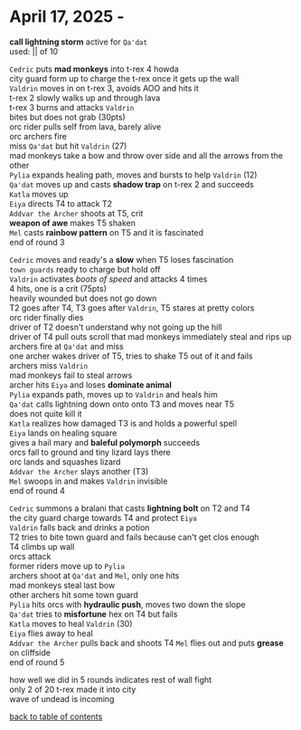 # April 17, 2025 -

**call lightning storm** active for `Qa'dat`  
used: ||  of 10  

`Cedric` puts **mad monkeys** into t-rex 4 howda  
city guard form up to charge the t-rex once it gets up the wall  
`Valdrin` moves in on t-rex 3, avoids AOO and hits it  
t-rex 2 slowly walks up and through lava  
t-rex 3 burns and attacks `Valdrin`  
bites but does not grab (30pts)  
orc rider pulls self from lava, barely alive  
orc archers fire  
miss `Qa'dat` but hit `Valdrin` (27)  
mad monkeys take a bow and throw over side and all the arrows from the other  
`Pylia` expands healing path, moves and bursts to help `Valdrin` (12)  
`Qa'dat` moves up and casts **shadow trap** on t-rex 2 and succeeds  
`Katla` moves up  
`Eiya` directs T4 to attack T2  
`Addvar the Archer` shoots at T5, crit  
**weapon of awe** makes T5 shaken  
`Mel` casts **rainbow pattern** on T5 and it is fascinated  
end of round 3  

`Cedric` moves and ready's a **slow** when T5 loses fascination  
`town guards` ready to charge but hold off  
`Valdrin` activates _boots of speed_ and attacks 4 times    
4 hits, one is a crit (75pts)  
heavily wounded but does not go down  
T2 goes after T4, T3 goes after `Valdrin`, T5 stares at pretty colors  
orc rider finally dies  
driver of T2 doesn't understand why not going up the hill  
driver of T4 pull outs scroll that mad monkeys immediately steal and rips up  
archers fire at `Qa'dat` and miss  
one archer wakes driver of T5, tries to shake T5 out of it and fails  
archers miss `Valdrin`  
mad monkeys fail to steal arrows   
archer hits `Eiya` and loses **dominate animal**  
`Pylia` expands path, moves up to `Valdrin` and heals him  
`Qa'dat` calls lightning down onto onto T3 and moves near T5  
does not quite kill it  
`Katla` realizes how damaged T3 is and holds a powerful spell  
`Eiya` lands on healing square  
gives a hail mary and **baleful polymorph** succeeds    
orcs fall to ground and tiny lizard lays there  
orc lands and squashes lizard  
`Addvar the Archer` slays another (T3)  
`Mel` swoops in and makes `Valdrin` invisible  
end of round 4  

`Cedric` summons a bralani that casts **lightning bolt** on T2 and T4  
the city guard charge towards T4 and protect `Eiya`  
`Valdrin` falls back and drinks a potion  
T2 tries to bite town guard and fails because can't get clos enough  
T4 climbs up wall  
orcs attack  
former riders move up to `Pylia`  
archers shoot at `Qa'dat` and `Mel`, only one hits    
mad monkeys steal last bow  
other archers hit some town guard  
`Pylia` hits orcs with **hydraulic push**, moves two down the slope  
`Qa'dat` tries to **misfortune** hex on T4 but fails  
`Katla` moves to heal `Valdrin` (30)  
`Eiya` flies away to heal  
`Addvar the Archer` pulls back and shoots T4
`Mel` flies out and puts **grease** on cliffside    
end of round 5  

how well we did in 5 rounds indicates rest of wall fight  
only 2 of 20 t-rex made it into city  
wave of undead is incoming  


[back to table of contents](/sessions/README.md)
